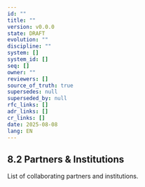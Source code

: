 ```yaml
---
id: ""
title: ""
version: v0.0.0
state: DRAFT
evolution: ""
discipline: ""
system: []
system_id: []
seq: []
owner: ""
reviewers: []
source_of_truth: true
supersedes: null
superseded_by: null
rfc_links: []
adr_links: []
cr_links: []
date: 2025-08-08
lang: EN
---
```


## 8.2 Partners & Institutions
List of collaborating partners and institutions.
